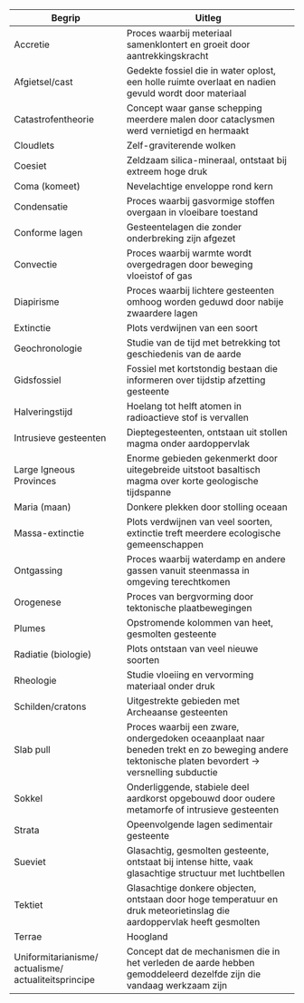 | Begrip                                               | Uitleg                                                                                                                                            |
| ---------------------------------------------------- | ------------------------------------------------------------------------------------------------------------------------------------------------- |
| Accretie                                             | Proces waarbij meteriaal samenklontert en groeit door aantrekkingskracht                                                                          |
| Afgietsel/cast                                       | Gedekte fossiel die in water oplost, een holle ruimte overlaat en nadien gevuld wordt door materiaal                                              |
| Catastrofentheorie                                   | Concept waar ganse schepping meerdere malen door cataclysmen werd vernietigd en hermaakt                                                          |
| Cloudlets                                            | Zelf-graviterende wolken                                                                                                                          |
| Coesiet                                              | Zeldzaam silica-mineraal, ontstaat bij extreem hoge druk                                                                                          |
| Coma (komeet)                                        | Nevelachtige enveloppe rond kern                                                                                                                  |
| Condensatie                                          | Proces waarbij gasvormige stoffen overgaan in vloeibare toestand                                                                                  |
| Conforme lagen                                       | Gesteentelagen die zonder onderbreking zijn afgezet                                                                                               |
| Convectie                                            | Proces waarbij warmte wordt overgedragen door beweging vloeistof of gas                                                                           |
| Diapirisme<br>                                       | Proces waarbij lichtere gesteenten omhoog worden geduwd door nabije zwaardere lagen                                                               |
| Extinctie                                            | Plots verdwijnen van een soort                                                                                                                    |
| Geochronologie                                       | Studie van de tijd met betrekking tot geschiedenis van de aarde                                                                                   |
| Gidsfossiel                                          | Fossiel met kortstondig bestaan die informeren over tijdstip afzetting gesteente                                                                  |
| Halveringstijd                                       | Hoelang tot helft atomen in radioactieve stof is vervallen                                                                                        |
| Intrusieve gesteenten                                | Dieptegesteenten, ontstaan uit stollen magma onder aardoppervlak                                                                                  |
| Large Igneous Provinces                              | Enorme gebieden gekenmerkt door uitegebreide uitstoot basaltisch magma over korte geologische tijdspanne                                          |
| Maria (maan)                                         | Donkere plekken door stolling oceaan                                                                                                              |
| Massa-extinctie<br>                                  | Plots verdwijnen van veel soorten, extinctie treft meerdere ecologische gemeenschappen                                                            |
| Ontgassing                                           | Proces waarbij waterdamp en andere gassen vanuit steenmassa in omgeving terechtkomen                                                              |
| Orogenese                                            | Proces van bergvorming door tektonische plaatbewegingen                                                                                           |
| Plumes                                               | Opstromende kolommen van heet, gesmolten gesteente                                                                                                |
| Radiatie (biologie)                                  | Plots ontstaan van veel nieuwe soorten                                                                                                            |
| Rheologie                                            | Studie vloeiing en vervorming materiaal onder druk                                                                                                |
| Schilden/cratons                                     | Uitgestrekte gebieden met Archeaanse gesteenten                                                                                                   |
| Slab pull                                            | Proces waarbij een zware, ondergedoken oceaanplaat naar beneden trekt en zo beweging andere tektonische platen bevordert -> versnelling subductie |
| Sokkel                                               | Onderliggende, stabiele deel aardkorst opgebouwd door oudere metamorfe of intrusieve gesteenten                                                   |
| Strata                                               | Opeenvolgende lagen sedimentair gesteente                                                                                                         |
| Sueviet                                              | Glasachtig, gesmolten gesteente, ontstaat bij intense hitte, vaak glasachtige structuur met luchtbellen                                           |
| Tektiet                                              | Glasachtige donkere objecten, ontstaan door hoge temperatuur en druk meteorietinslag die aardoppervlak heeft gesmolten                            |
| Terrae                                               | Hoogland                                                                                                                                          |
| Uniformitarianisme/ actualisme/ actualiteitsprincipe | Concept dat de mechanismen die in het verleden de aarde hebben gemoddeleerd dezelfde zijn die vandaag werkzaam zijn                               |
